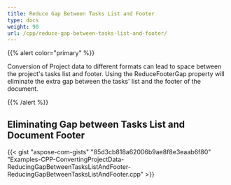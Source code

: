 ```yaml
---
title: Reduce Gap Between Tasks List and Footer
type: docs
weight: 90
url: /cpp/reduce-gap-between-tasks-list-and-footer/
---
```


{{% alert color="primary" %}} 

Conversion of Project data to different formats can lead to space between the project's tasks list and footer. Using the ReduceFooterGap property will eliminate the extra gap between the tasks' list and the footer of the document.

{{% /alert %}} 
## **Eliminating Gap between Tasks List and Document Footer**
{{< gist "aspose-com-gists" "85d3cb818a62006b9ae8f8e3eaab6f80" "Examples-CPP-ConvertingProjectData-ReducingGapBetweenTasksListAndFooter-ReducingGapBetweenTasksListAndFooter.cpp" >}}
